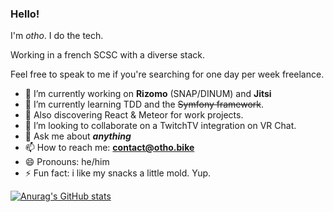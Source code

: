 ### Hello!

I'm *otho*. I do the tech.

Working in a french SCSC with a diverse stack.

Feel free to speak to me if you're searching for one day per week freelance.

- 🔭 I’m currently working on **Rizomo** (SNAP/DINUM) and **Jitsi**
- 🌱 I’m currently learning TDD and the ~~Symfony framework~~.
- 🌱 Also discovering React & Meteor for work projects.
- 👯 I’m looking to collaborate on a TwitchTV integration on VR Chat.
- 💬 Ask me about ***anything***
- 📫 How to reach me: **contact@otho.bike**
- 😄 Pronouns: he/him
- ⚡ Fun fact: i like my snacks a little mold. Yup.

[![Anurag's GitHub stats](https://github-readme-stats.vercel.app/api?username=othomation)](https://github.com/anuraghazra/github-readme-stats)

